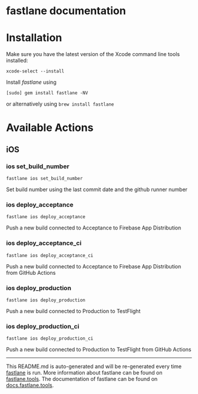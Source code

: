 fastlane documentation
================
# Installation

Make sure you have the latest version of the Xcode command line tools installed:

```
xcode-select --install
```

Install _fastlane_ using
```
[sudo] gem install fastlane -NV
```
or alternatively using `brew install fastlane`

# Available Actions
## iOS
### ios set_build_number
```
fastlane ios set_build_number
```
Set build number using the last commit date and the github runner number
### ios deploy_acceptance
```
fastlane ios deploy_acceptance
```
Push a new build connected to Acceptance to Firebase App Distribution
### ios deploy_acceptance_ci
```
fastlane ios deploy_acceptance_ci
```
Push a new build connected to Acceptance to Firebase App Distribution from GitHub Actions
### ios deploy_production
```
fastlane ios deploy_production
```
Push a new build connected to Production to TestFlight
### ios deploy_production_ci
```
fastlane ios deploy_production_ci
```
Push a new build connected to Production to TestFlight from GitHub Actions

----

This README.md is auto-generated and will be re-generated every time [fastlane](https://fastlane.tools) is run.
More information about fastlane can be found on [fastlane.tools](https://fastlane.tools).
The documentation of fastlane can be found on [docs.fastlane.tools](https://docs.fastlane.tools).
